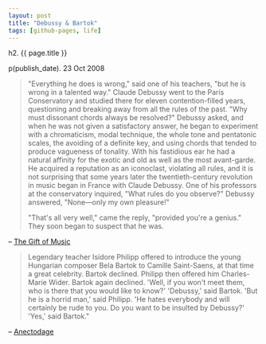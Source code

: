 ```yaml
---
layout: post
title: "Debussy & Bartok"
tags: [github-pages, life]
---
```


h2. {{ page.title }}

p(publish_date). 23 Oct 2008

<blockquote>"Everything he does is wrong," said one of his teachers, "but he is wrong in a talented way." Claude Debussy went to the Paris Conservatory and studied there for eleven contention-filled years, questioning and breaking away from all the rules of the past. "Why must dissonant chords always be resolved?" Debussy asked, and when he was not given a satisfactory answer, he began to experiment with a chromaticism, modal technique, the whole tone and pentatonic scales, the avoiding of a definite key, and using chords that tended to produce vagueness of tonality. With his fastidious ear he had a natural affinity for the exotic and old as well as the most avant-garde. He acquired a reputation as an iconoclast, violating all rules, and it is not surprising that some years later the twentieth-century revolution in music began in France with Claude Debussy.
One of his professors at the conservatory inquired, "What rules do you observe?"
Debussy answered, "None—only my own pleasure!"<br/>

"That's all very well," came the reply, "provided you're a genius." They soon began to suspect that he was.</blockquote>

<p>– <a href="http://books.google.com/books?id=g1OvSuH5JSAC&amp;pg=PA178&amp;lpg=PA178&amp;dq=debussy+rules+genius&amp;source=web&amp;ots=WPRgmsXria&amp;sig=j2TSf8gSzNEt0ncFIe_v1wHOjjg&amp;hl=en&amp;sa=X&amp;oi=book_result&amp;resnum=2&amp;ct=result#PPA178,M1">The Gift of Music</a></p>

<blockquote>Legendary teacher Isidore Philipp offered to introduce the young Hungarian composer Bela Bartok to Camille Saint-Saens, at that time a great celebrity. Bartok declined. Philipp then offered him Charles-Marie Wider. Bartok again declined. 'Well, if you won't meet them, who is there that you would like to know?' 'Debussy,' said Bartok. 'But he is a horrid man,' said Philipp. 'He hates everybody and will certainly be rude to you. Do you want to be insulted by Debussy?' 'Yes,' said Bartok."</blockquote>

<p>– <a href="http://www.anecdotage.com/index.php?aid=158">Anectodage</a></p>
